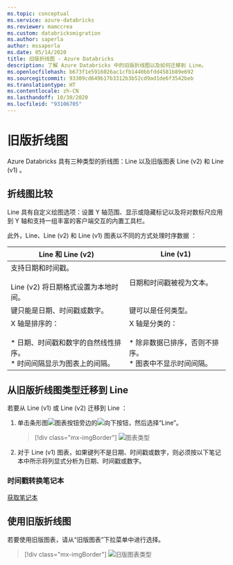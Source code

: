 ```yaml
---
ms.topic: conceptual
ms.service: azure-databricks
ms.reviewer: mamccrea
ms.custom: databricksmigration
ms.author: saperla
author: mssaperla
ms.date: 05/14/2020
title: 旧版折线图 - Azure Databricks
description: 了解 Azure Databricks 中的旧版折线图以及如何迁移到 Line。
ms.openlocfilehash: b673f1e5916026ac1cfb1440bbfdd4581b89e692
ms.sourcegitcommit: 93309cd649b17b3312b3b52cd9ad1de6f3542beb
ms.translationtype: HT
ms.contentlocale: zh-CN
ms.lasthandoff: 10/30/2020
ms.locfileid: "93106705"
---
```

# <a name="legacy-line-charts"></a>旧版折线图

Azure Databricks 具有三种类型的折线图：Line 以及旧版图表 Line (v2) 和 Line (v1)  。

## <a name="line-chart-comparison"></a>折线图比较

Line 具有自定义绘图选项：设置 Y 轴范围、显示或隐藏标记以及将对数标尺应用到 Y 轴和支持一组丰富的客户端交互的内置工具栏。

此外，Line、Line (v2) 和 Line (v1) 图表以不同的方式处理时序数据  ：

| Line 和 Line (v2)                                                                                                                      | Line (v1)                                                                                                               |
|-----------------------------------------------------------------------------------------------------------------------------------------|-------------------------------------------------------------------------------------------------------------------------|
| 支持日期和时间戳。<br><br>Line (v2) 将日期格式设置为本地时间。                                                        | 日期和时间戳被视为文本。                                                                                 |
| 键只能是日期、时间戳或数字。                                                                                             | 键可以是任何类型。                                                                                                 |
| X 轴是排序的：<br><br>* 日期、时间戳和数字的自然线性排序。<br>* 时间间隔显示为图表上的间隔。 | X 轴是分类的：<br><br>* 除非数据已排序，否则不排序。<br>* 图表中不显示时间间隔。 |

## <a name="migrate-to-line-from-legacy-line-chart-types"></a>从旧版折线图类型迁移到 Line

若要从 Line (v1) 或 Line (v2) 迁移到 Line  ：

1. 单击条形图![图表按钮](../../_static/images/notebooks/chart-button.png)旁边的![向下按钮](../../_static/images/button-down.png)，然后选择“Line”。

   > [!div class="mx-imgBorder"]
   > ![图表类型](../../_static/images/notebooks/display-charts.png)

2. 对于 Line (v1) 图表，如果键列不是日期、时间戳或数字，则必须按以下笔记本中所示将列显式分析为日期、时间戳或数字。

### <a name="timestamp-conversion-notebook"></a>时间戳转换笔记本

[获取笔记本](../../_static/notebooks/timestamp-conversion.html)

## <a name="use-legacy-line-charts"></a>使用旧版折线图

若要使用旧版图表，请从“旧版图表”下拉菜单中进行选择。

> [!div class="mx-imgBorder"]
> ![旧版图表类型](../../_static/images/notebooks/display-legacy-charts.png)